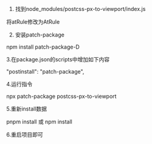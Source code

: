 1. 找到node_modules/postcss-px-to-viewport/index.js

将atRule修改为AtRule

2. 安装patch-package

npm install patch-package-D

3.在package.json的scripts中增加如下内容

"postinstall": "patch-package",

4.运行指令

npx patch-package postcss-px-to-viewport

5.重新install数据

pnpm install 或 npm install

6.重启项目即可

 